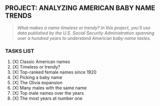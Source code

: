 ## PROJECT: ANALYZING AMERICAN BABY NAME TRENDS
>_What makes a name timeless or trendy? In this project, you'll use data published by the U.S. Social Security Administration spanning over a hundred years to understand American baby name tastes._
### TASKS LIST
1. [X] Classic American names
2. [X] Timeless or trendy?
3. [X] Top-ranked female names since 1920
4. [X] Picking a baby name
5. [X] The Olivia expansion
6. [X] Many males with the same name
7. [X] Top male names over the years
8. [X] The most years at number one

